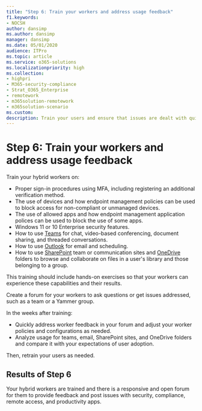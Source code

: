 ```yaml
---
title: "Step 6: Train your workers and address usage feedback"
f1.keywords:
- NOCSH
author: dansimp
ms.author: dansimp
manager: dansimp
ms.date: 05/01/2020
audience: ITPro
ms.topic: article
ms.service: o365-solutions
ms.localizationpriority: high
ms.collection: 
- highpri
- M365-security-compliance
- Strat_O365_Enterprise
- remotework
- m365solution-remotework
- m365solution-scenario
ms.custom: 
description: Train your users and ensure that issues are dealt with quickly.
---
```


# Step 6: Train your workers and address usage feedback

Train your hybrid workers on:

- Proper sign-in procedures using MFA, including registering an additional verification method.
- The use of devices and how endpoint management policies can be used to block access for non-compliant or unmanaged devices.
- The use of allowed apps and how endpoint management application polices can be used to block the use of some apps.
- Windows 11 or 10 Enterprise security features.
- How to use [Teams](/microsoftteams/training-microsoft-teams-landing-page) for chat, video-based conferencing, document sharing, and threaded conversations.
- How to use [Outlook](https://support.office.com/article/outlook-training-8a5b816d-9052-4190-a5eb-494512343cca) for email and scheduling.
- How to use [SharePoint](https://support.office.com/article/sharepoint-online-video-training-cb8ef501-84db-4427-ac77-ec2009fb8e23) team or communication sites and [OneDrive](https://support.office.com/article/onedrive-video-training-1f608184-b7e6-43ca-8753-2ff679203132) folders to browse and collaborate on files in a user's library and those belonging to a group.

This training should include hands-on exercises so that your workers can experience these capabilities and their results.

Create a forum for your workers to ask questions or get issues addressed, such as a team or a Yammer group.

In the weeks after training:

- Quickly address worker feedback in your forum and adjust your worker policies and configurations as needed.
- Analyze usage for teams, email, SharePoint sites, and OneDrive folders and compare it with your expectations of user adoption.

Then, retrain your users as needed.

## Results of Step 6

Your hybrid workers are trained and there is a responsive and open forum for them to provide feedback and post issues with security, compliance, remote access, and productivity apps.
